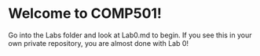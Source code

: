 # Welcome to COMP501!

Go into the Labs folder and look at Lab0.md to begin.
If you see this in your own private repository, you are almost done with Lab 0!